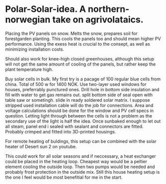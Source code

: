 # Polar-Solar-idea. A northern-norwegian take on agrivolataics.
Placing the PV panels on snow. Melts the snow, prepares soil for forestgarden planting.
This cools the panels too and should mean higher PV performance. Using the exess heat is crucial to the consept, as well as minimizing installation costs.

Should also work for knee-high closed greenhouses, although this setup will not get the same amount of cooling of the panels, but rather keep the plant temperature high.

Buy solar cells in bulk. My first try is a pacage of 100 regular blue cells from china. Total of 500 w for 1400 NOK.
Use two-layer used windows for houses, preferrably punctured ones. Drill hole in bottom side insulation and fill with water to get gas remains out. split bottom side of seal open with table saw or sometingh. slide in ready soldered solar matrix. I suppose stripped used installation cable will do the job for connections. Area and voltage calculations should be done for the window and PV cell specs in question. Letting light through between the cells is not a problem as the secondary use of the light is half the idea.
Once sunbaked enough to let out all steam, panel end i sealed with sealant and connectors are fitted. Probably crimped and fitted into 3D-printed housings.

For remote heating of buldings, this setup can be combined with the solar heater of Desert sun 2 on youtube.

This could work for all solar seasons and if neccessary, a heat exchanger could be placed in the heating loop.
Cheapest way would be a peltier element cooling the outside loop. Then two pumps would be needed and probably frost protection in the outside mix.
Still this house heating setup is the one I feel would be most benefitial for me in the start.
